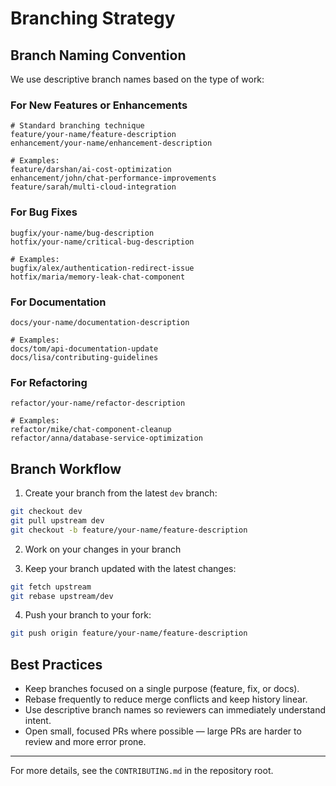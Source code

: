 # Branching Strategy

## Branch Naming Convention

We use descriptive branch names based on the type of work:

### For New Features or Enhancements
```
# Standard branching technique
feature/your-name/feature-description
enhancement/your-name/enhancement-description

# Examples:
feature/darshan/ai-cost-optimization
enhancement/john/chat-performance-improvements
feature/sarah/multi-cloud-integration
```

### For Bug Fixes
```
bugfix/your-name/bug-description
hotfix/your-name/critical-bug-description

# Examples:
bugfix/alex/authentication-redirect-issue
hotfix/maria/memory-leak-chat-component
```

### For Documentation
```
docs/your-name/documentation-description

# Examples:
docs/tom/api-documentation-update
docs/lisa/contributing-guidelines
```

### For Refactoring
```
refactor/your-name/refactor-description

# Examples:
refactor/mike/chat-component-cleanup
refactor/anna/database-service-optimization
```

## Branch Workflow

1. Create your branch from the latest `dev` branch:
```bash
git checkout dev
git pull upstream dev
git checkout -b feature/your-name/feature-description
```

2. Work on your changes in your branch

3. Keep your branch updated with the latest changes:
```bash
git fetch upstream
git rebase upstream/dev
```

4. Push your branch to your fork:
```bash
git push origin feature/your-name/feature-description
```

## Best Practices

- Keep branches focused on a single purpose (feature, fix, or docs).
- Rebase frequently to reduce merge conflicts and keep history linear.
- Use descriptive branch names so reviewers can immediately understand intent.
- Open small, focused PRs where possible — large PRs are harder to review and more error prone.

---

For more details, see the `CONTRIBUTING.md` in the repository root.